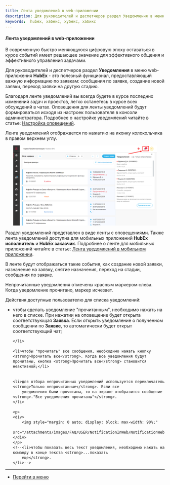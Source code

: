 ```yaml
---
title: Лента уведомлений в web-приложении
description: Для руководителей и деспетчеров раздел Уведомления в меню web-приложения HubEx - это полезный функционал, предоставляющий  важную информацию по заявкам (сообщения по заявке, создание новой заявки, переход заявки на другую стадию).
keywords:  hubex, хабекс, хубекс, хабикс
---
```


#### Лента уведомлений в web-приложении

<html>
<meta charset="utf-8">

</html>
<p>В современную быстро меняющуюся цифровую эпоху оставаться в курсе событий имеет решающее значение для эффективного общения и эффективного управления задачами. </p>

<p>Для руководителей и деспетчеров раздел <strong>Уведомления</strong> в меню web-приложения <strong>HubEx</strong> - это полезный функционал, предоставляющий  важную информацию по заявкам: сообщения по заявке, создание новой заявки, переход заявки на другую стадию.</p>
<p>Благодаря ленте уведомлений вы всегда будете в курсе последних изменений задач и проектов, легко останетесь в курсе всех обсуждений в чатах. Оповещения для ленты уведомлений будут формироваться исходя из настроек пользователя в консоли администратора. Подробнее о настройке уведомлений читайте в
    статье: <a href="https://wiki.hubex.ru/docs/FAQ/RU/admin/Notifications.html">Настройка оповещений</a>.</p>



<p>Лента уведомлений отображается по нажатию на иконку колокольчика в правом верхнем углу.
</p>
<div>
    <img style="margin: 0 auto; display: block; max-width: 90%;"
         src="/attachments/images/FAQ/USER/NotificationInWeb/NotificationWeb.jpg"/>
</div>

<p>Раздел уведомлений представлен в виде ленты с оповещениями. Также лента уведомлений доступна для мобильных приложений <strong>HubEx исполнитель</strong> и <strong>HubEx заказчик</strong>. Подробнее о ленте для мобильных приложений читайте в статье: <a href="https://wiki.hubex.ru/docs/FAQ/RU/user/NotificationInMob.html">Лента уведомлений в мобильном приложении</a>.</p>

<p>В ленте будут отображаться такие события, как
    создание новой заявки, назначение на заявку, снятие назначения, переход на стадии, сообщения по заявке.</p>
<p>Непрочитанные уведомления отмечены красным маркером слева. Когда уведомление прочитано, маркер исчезает.</p>

<p>Действия доступные пользователю для списка уведомлений:</p>
<ul>
    <li>чтобы сделать уведомление "прочитанным", необходимо нажать на него в списке. При нажатии на оповещение будет
        открыта соответствующая <strong>Заявка</strong>. Если открыть уведомление о полученном сообщении по <strong>Заявке</strong>, то автоматически будет открыт соответствующий чат;

    </li>

    <li>чтобы "прочитать" все сообщения, необходимо нажать кнопку <strong>Прочитать все</strong>. Когда все уведомления будут прочитаны, кнопка <strong>Прочитать все</strong> становится неактивной;</li>
  

    <li>для отбора непрочитанных уведомлений используется переключатель <strong>Только непрочитанные</strong>. Если все
        уведомления были прочитаны, то на экране отобразится сообщение <strong>."Все уведомления прочитаны"</strong>.
    </li>

    <p>
    <div>
        <img style="margin: 0 auto; display: block; max-width: 90%;"
             src="/attachments/images/FAQ/USER/NotificationInWeb/NotificationWeb3.jpg"/>
    </div>
    </p>
    <!--<li>чтобы показать весь текст уведомления, необходимо нажать на команду в конце текста <strong>...показать
        еще</strong>.
    </li>-->
</ul>

<body>

</body>




____
- [Перейти в меню](http://wiki.hubex.ru)
